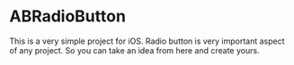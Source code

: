 # ABRadioButton
This is a very simple project for iOS. Radio button is very important aspect of any project. So you can take an idea from here and create yours.
